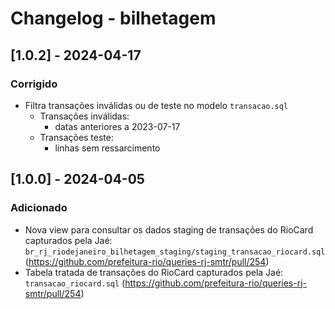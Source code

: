 # Changelog - bilhetagem

## [1.0.2] - 2024-04-17

### Corrigido
- Filtra transações inválidas ou de teste no modelo `transacao.sql`
  - Transações inválidas:
    - datas anteriores a 2023-07-17
  - Transações teste:
    - linhas sem ressarcimento 

## [1.0.0] - 2024-04-05

### Adicionado
- Nova view para consultar os dados staging de transações do RioCard capturados pela Jaé: `br_rj_riodejaneiro_bilhetagem_staging/staging_transacao_riocard.sql` (https://github.com/prefeitura-rio/queries-rj-smtr/pull/254)
- Tabela tratada de transações do RioCard capturados pela Jaé: `transacao_riocard.sql` (https://github.com/prefeitura-rio/queries-rj-smtr/pull/254)